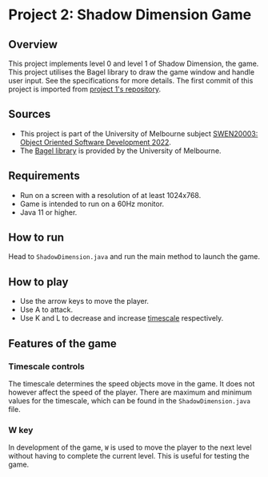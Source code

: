 # Project 2: Shadow Dimension Game

## Overview
This project implements level 0 and level 1 of Shadow Dimension, the game. This project utilises the Bagel library to draw the game window and handle user input. See the specifications for more details. The first commit of this project is imported from [project 1's repository](https://github.com/d4vidsha/swen20003-project-1/blob/master/README.md).

## Sources
- This project is part of the University of Melbourne subject [SWEN20003: Object Oriented Software Development 2022](https://handbook.unimelb.edu.au/2022/subjects/swen20003).
- The [Bagel library](https://people.eng.unimelb.edu.au/mcmurtrye/bagel-doc/) is provided by the University of Melbourne.

## Requirements
- Run on a screen with a resolution of at least 1024x768.
- Game is intended to run on a 60Hz monitor.
- Java 11 or higher.

## How to run
Head to `ShadowDimension.java` and run the main method to launch the game.

## How to play
- Use the arrow keys to move the player.
- Use A to attack.
- Use K and L to decrease and increase [timescale](#timescale) respectively.

## Features of the game
### Timescale controls
The timescale determines the speed objects move in the game. It does not however affect the speed of the player. There are maximum and minimum values for the timescale, which can be found in the `ShadowDimension.java` file.
### W key
In development of the game, `W` is used to move the player to the next level without having to complete the current level. This is useful for testing the game.